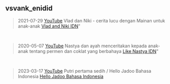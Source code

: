 ## vsvank_enidid
> 2021-07-29 [YouTube](https://youtu.be/ktzqc7aw4F4) Vlad dan Niki - cerita lucu dengan Mainan untuk anak-anak [Vlad and Niki IDN](https://m.youtube.com/@vladandnikidn)"
<br>

> 2020-05-07 [YouTube](https://youtu.be/n6L-uZFCgLY) Nastya dan ayah menceritakan kepada anak-anak tentang permen dan coklat yang berbahaya [Like Nastya IDN](https://m.youtube.com/@LikeNastya_IDN)"
<br>

> 2023-03-17 [YouTube](https://youtu.be/Dj7cjKyNHyk) Putri pertama sedih / Hello Jadoo Bahasa Indonesia
[Hello Jadoo Bahasa Indonesia ](https://m.youtube.com/@LikeNastya_IDN)

